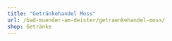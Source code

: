 ```yaml
---
title: "Getränkehandel Moss"
url: /bad-muender-am-deister/getraenkehandel-moss/
shop: Getränke
---
```

